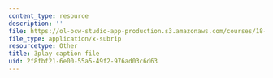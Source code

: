 ```yaml
---
content_type: resource
description: ''
file: https://ol-ocw-studio-app-production.s3.amazonaws.com/courses/18-03-differential-equations-spring-2010/2f8fbf216e0055a549f2976ad03c6d63_vP-oRQqmeg4.srt
file_type: application/x-subrip
resourcetype: Other
title: 3play caption file
uid: 2f8fbf21-6e00-55a5-49f2-976ad03c6d63
---
```

